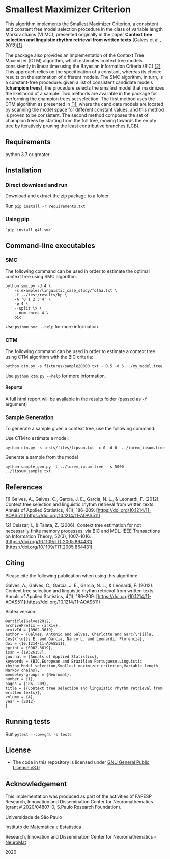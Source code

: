 # Smallest Maximizer Criterion

This algorithm implements the Smallest Maximizer Criterion, a consistent and constant free model selection procedure in the class of variable length Markov chains (VLMC), presented originally in the paper **Context tree selection and linguistic rhythm retrieval from written texts** (Galves et al., 2012)[[1]](#1).

The package also provides an implementation of the Context Tree Maximizer (CTM) algorithm, which estimates context tree models consistently in linear time using the Bayesian Information Criteria (BIC) [[2]](#2). This approach relies on the specification of a constant, whereas its choice results on the estimation of different models. The SMC algorithm, in turn, is a constant-free procedure: given a list of consistent candidate models (__champion trees__), the procedure selects the smallest model that maximizes the likelihood of a sample. Two methods are available in the package for performing the champion trees set selection. The first method uses the CTM algorithm as presented in [[1]](#1), where the candidate models are located by scanning the model space for different constant values, and this method is proven to be consistent. The second method composes the set of champion trees by starting from the full tree, moving towards the empty tree by iteratively pruning the least contributive branches (LCB).

## Requirements

python 3.7 or greater


## Installation


### Direct download and run

Download and extract the zip package to a folder

Run `pip install -r requirements.txt`

### Using pip

    `pip install g4l-smc`



## Command-line executables


### SMC

The following command can be used in order to estimate the optimal context tree using SMC algorithm:

```
python smc.py -d 4 \
    -s examples/linguistic_case_study/folha.txt \
    -f ../test/results/bp \
    -A '0 1 2 3 4' \
    -p 4 \
    --split \> \
    --num_cores 4 \
    bic

```

Use `python smc --help` for more information.


### CTM

The following command can be used in order to estimate a context tree using CTM algorithm with the BIC criteria:

`python ctm.py -s fixtures/sample20000.txt - 0.5 -d 6  ./my_model.tree`

Use `python ctm.py --help` for more information.


#### Reports

A full html report will be available in the results folder (passed as `-f` argument)

### Sample Generation

To generate a sample given a context tree, use the following command:

Use CTM to estimate a model:

`python ctm.py -s tests/files/lipsum.txt -c 0 -d 6  ../lorem_ipsum.tree`

Generate a sample from the model

`python sample_gen.py -t ../lorem_ipsum.tree  -s 5000 ../lipsum_sample.txt`


## References

<a id="1">[1]</a>
Galves, A., Galves, C., García, J. E., Garcia, N. L., & Leonardi, F. (2012). Context tree selection and linguistic rhythm retrieval from written texts. Annals of Applied Statistics, 4(1), 186–209. [https://doi.org/10.1214/11-AOAS511](https://doi.org/10.1214/11-AOAS511)

<a id="2">[2]</a>
Csiszar, I., & Talata, Z. (2006). Context tree estimation for not necessarily finite memory processes, via BIC and MDL. IEEE Transactions on Information Theory, 52(3), 1007–1016. [https://doi.org/10.1109/TIT.2005.864431](https://doi.org/10.1109/TIT.2005.864431)

## Citing

Please cite the following publication when using this algorithm:

Galves, A., Galves, C., García, J. E., Garcia, N. L., & Leonardi, F. (2012). Context tree selection and linguistic rhythm retrieval from written texts. Annals of Applied Statistics, 4(1), 186–209. [https://doi.org/10.1214/11-AOAS511](https://doi.org/10.1214/11-AOAS511)


Bibtex version:

```
@article{Galves2012,
archivePrefix = {arXiv},
arxivId = {0902.3619},
author = {Galves, Antonio and Galves, Charlotte and Garc{\'{i}}a, Jes{\'{u}}s E. and Garcia, Nancy L. and Leonardi, Florencia},
doi = {10.1214/11-AOAS511},
eprint = {0902.3619},
issn = {19326157},
journal = {Annals of Applied Statistics},
keywords = {BIC,European and Brazilian Portuguese,Linguistic rhythm,Model selection,Smallest maximizer criterion,Variable length Markov chains},
mendeley-groups = {Neuromat},
number = {1},
pages = {186--209},
title = {{Context tree selection and linguistic rhythm retrieval from written texts}},
volume = {4},
year = {2012}
}

```

## Running tests

Run `pytest --cov=g4l -s tests`


## License

* The code in this repository is licensed under [GNU General Public License v3.0](LICENSE)


## Acknowledgement

This implementation was produced as part of the activities of FAPESP Research, Innovation and Dissemination Center for Neuromathematics (grant # 2020/04807-0, S.Paulo Research Foundation).


Universidade de São Paulo

Instituto de Matemática e Estatística

Research, Innovation and Dissemination Center for Neuromathematics - [NeuroMat](https://neuromat.numec.prp.usp.br/)

2020

